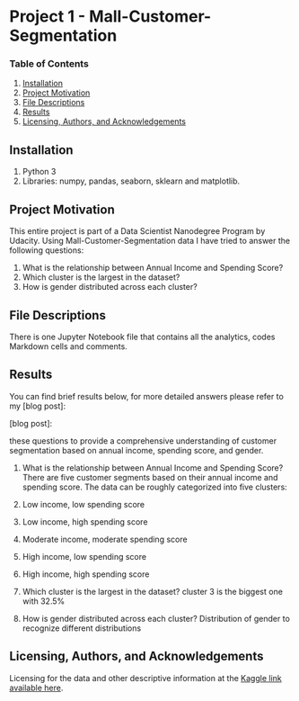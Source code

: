 # Project 1 - Mall-Customer-Segmentation

### Table of Contents

1. [Installation](#installation)
2. [Project Motivation](#project-motivation)
3. [File Descriptions](#file-descriptions)
4. [Results](#results)
5. [Licensing, Authors, and Acknowledgements](#licensing-authors-and-acknowledgements)


## Installation 

1. Python 3
2. Libraries: numpy, pandas, seaborn, sklearn and matplotlib.

## Project Motivation 

This entire project is part of a Data Scientist Nanodegree Program by Udacity.
Using Mall-Customer-Segmentation data I have tried to answer the following questions:

1. What is the relationship between Annual Income and Spending Score?
2. Which cluster is the largest in the dataset?
3. How is gender distributed across each cluster?


## File Descriptions

There is one Jupyter Notebook file that contains all the analytics, codes Markdown cells and comments.

## Results

You can find brief results below, for more detailed answers please refer to my [blog post]: 

[blog post]: 

these questions to provide a comprehensive understanding of customer segmentation based on annual income, spending score, and gender.

1. What is the relationship between Annual Income and Spending Score?
There are five customer segments based on their annual income and spending score.
The data can be roughly categorized into five clusters:

1. Low income, low spending score
2. Low income, high spending score
3. Moderate income, moderate spending score
4. High income, low spending score
5. High income, high spending score

2. Which cluster is the largest in the dataset?
cluster 3 is the biggest one with 32.5%

3. How is gender distributed across each cluster?
Distribution of gender to recognize different distributions

## Licensing, Authors, and Acknowledgements

Licensing for the data and other descriptive information at the [Kaggle link available here].

[Kaggle link available here]: [https://www.kaggle.com/airbnb/boston](https://www.kaggle.com/datasets/vjchoudhary7/customer-segmentation-tutorial-in-python)
